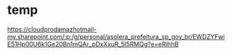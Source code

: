 # temp

https://cloudprodamazhotmail-my.sharepoint.com/:p:/g/personal/asolera_prefeitura_sp_gov_br/EWDZYFwiE51Hp00U6k1Ge20Bn1mQAr_pDxXxuR_5I5RMQg?e=eRihhB
